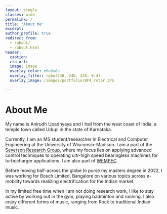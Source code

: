 ```yaml
---
layout: single
classes: wide
permalink: /
title: "About Me"
excerpt: 
author_profile: true
redirect_from: 
  - /about/
  - /about.html
header: 
  caption: 
  cta_url:
  image: image
  overlay_color: #0a0a0a
  overlay_filter: rgba(240, 240, 240, 0.4)
  overlay_image: /images/portfolio/BP4_rotor.JPG

---
```

# About Me

My name is Anirudh Upadhyaya and I hail from the west coast of India, a temple town called Udupi in the state of Karnataka.

Currently, I am an MS student/researcher in Electrical and Computer Engineering at the University of Wisconsin–Madison. I am a part of the [Severson Research Group](https://severson.wempec.wisc.edu/), where my focus lies on applying advanced control techniques to operating ultr-high speed bearingless machines for turbocharger applications. I am also part of [WEMPEC](https://wempec.wisc.edu/).

Before moving half-across the globe to purse my masters degree in 2022, I was working for Bosch Limited, Bangalore on various topics across e-mobility towards realizing electrification for the Indian market.

In my limited free time when I am not doing research work, I like to stay active by working out in the gym, playing badminton and running. I also enjoy different forms of music, ranging from Rock to traditional Indian music.
<br/>
<!-- [Resume](/files/anson_resume_fall2023.pdf){: .btn .btn--primary .btn--x-large} -->